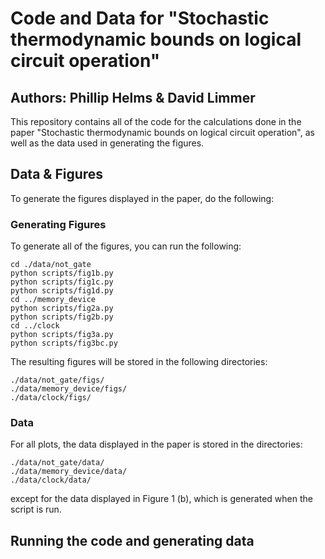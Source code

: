 # Code and Data for "Stochastic thermodynamic bounds on logical circuit operation"
## Authors: Phillip Helms & David Limmer
This repository contains all of the code for the calculations
done in the paper "Stochastic thermodynamic bounds on logical circuit operation", 
as well as the data used in generating the figures. 

## Data & Figures
To generate the figures displayed in the paper, do the following:
### Generating Figures
To generate all of the figures, you can run the following:
```
cd ./data/not_gate
python scripts/fig1b.py
python scripts/fig1c.py
python scripts/fig1d.py
cd ../memory_device
python scripts/fig2a.py
python scripts/fig2b.py
cd ../clock
python scripts/fig3a.py
python scripts/fig3bc.py
```

The resulting figures will be stored in the following directories:
```
./data/not_gate/figs/
./data/memory_device/figs/
./data/clock/figs/
```

### Data
For all plots, the data displayed in the paper is stored in the 
directories:
```
./data/not_gate/data/
./data/memory_device/data/
./data/clock/data/
```
except for the data displayed in Figure 1 (b), which is generated
when the script is run. 

## Running the code and generating data

